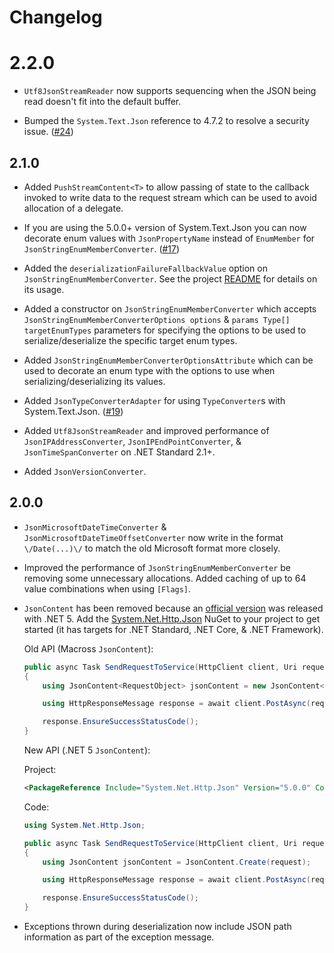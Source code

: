 ﻿# Changelog

# 2.2.0

* `Utf8JsonStreamReader` now supports sequencing when the JSON being read
  doesn't fit into the default buffer.

* Bumped the `System.Text.Json` reference to 4.7.2 to resolve a security issue.
  ([#24](https://github.com/Macross-Software/core/pull/24))

## 2.1.0

* Added `PushStreamContent<T>` to allow passing of state to the callback invoked
  to write data to the request stream which can be used to avoid allocation of a
  delegate.

* If you are using the 5.0.0+ version of System.Text.Json you can now decorate
  enum values with `JsonPropertyName` instead of `EnumMember` for
  `JsonStringEnumMemberConverter`.
  ([#17](https://github.com/Macross-Software/core/pull/17)) 

* Added the `deserializationFailureFallbackValue` option on
  `JsonStringEnumMemberConverter`. See the project [README](./README.md) for
  details on its usage.

* Added a constructor on `JsonStringEnumMemberConverter` which accepts
  `JsonStringEnumMemberConverterOptions options` & `params Type[]
  targetEnumTypes` parameters for specifying the options to be used to
  serialize/deserialize the specific target enum types.

* Added `JsonStringEnumMemberConverterOptionsAttribute` which can be used to
  decorate an enum type with the options to use when serializing/deserializing
  its values.

* Added `JsonTypeConverterAdapter` for using `TypeConverter`s with
  System.Text.Json. ([#19](https://github.com/Macross-Software/core/pull/19)) 

* Added `Utf8JsonStreamReader` and improved performance of
  `JsonIPAddressConverter`, `JsonIPEndPointConverter`, &
  `JsonTimeSpanConverter` on .NET Standard 2.1+.

* Added `JsonVersionConverter`.

## 2.0.0

* `JsonMicrosoftDateTimeConverter` & `JsonMicrosoftDateTimeOffsetConverter` now
  write in the format `\/Date(...)\/` to match the old Microsoft format more
  closely.

* Improved the performance of `JsonStringEnumMemberConverter` be removing some
  unnecessary allocations. Added caching of up to 64 value combinations when
  using `[Flags]`.

* `JsonContent` has been removed because an [official
  version](https://docs.microsoft.com/en-us/dotnet/api/system.net.http.json.jsoncontent?view=net-5.0)
  was released with .NET 5. Add the
  [System.Net.Http.Json](https://www.nuget.org/packages/System.Net.Http.Json/)
  NuGet to your project to get started (it has targets for .NET Standard, .NET
  Core, & .NET Framework).

    Old API (Macross `JsonContent`):
    ```csharp
    public async Task SendRequestToService(HttpClient client, Uri requestUri, RequestObject request)
    {
        using JsonContent<RequestObject> jsonContent = new JsonContent<RequestObject>(request);

        using HttpResponseMessage response = await client.PostAsync(requestUri, jsonContent).ConfigureAwait(false);

        response.EnsureSuccessStatusCode();
    }
    ```

    New API (.NET 5 `JsonContent`):

    Project:
    ```xml
    <PackageReference Include="System.Net.Http.Json" Version="5.0.0" Condition="'$(TargetFramework)' != 'net5.0'" />
    ```

    Code:
    ```csharp
    using System.Net.Http.Json;

    public async Task SendRequestToService(HttpClient client, Uri requestUri, RequestObject request)
    {
        using JsonContent jsonContent = JsonContent.Create(request);

        using HttpResponseMessage response = await client.PostAsync(requestUri, jsonContent).ConfigureAwait(false);

        response.EnsureSuccessStatusCode();
    }
    ```

* Exceptions thrown during deserialization now include JSON path information as
  part of the exception message.